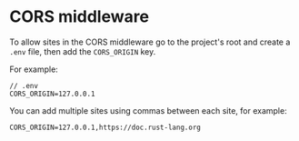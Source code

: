 # CORS middleware

To allow sites in the CORS middleware go to the project's root and create a `.env` file, then add the `CORS_ORIGIN` key.

For example:

```
// .env
CORS_ORIGIN=127.0.0.1
```

You can add multiple sites using commas between each site, for example:

```
CORS_ORIGIN=127.0.0.1,https://doc.rust-lang.org
```
